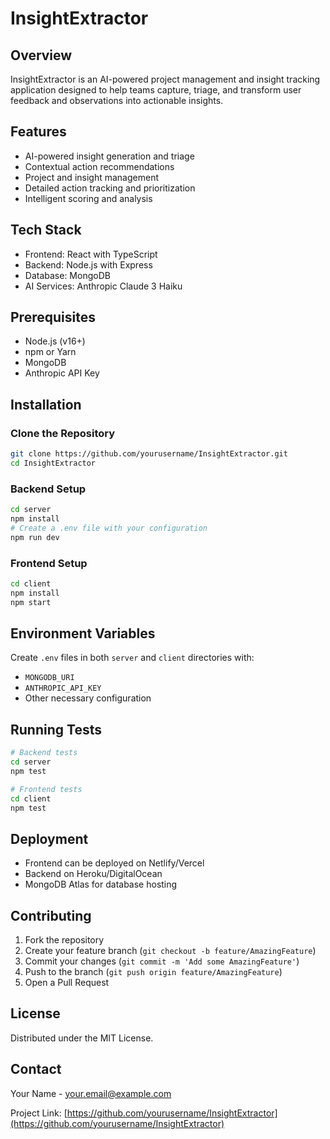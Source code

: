 # InsightExtractor

## Overview
InsightExtractor is an AI-powered project management and insight tracking application designed to help teams capture, triage, and transform user feedback and observations into actionable insights.

## Features
- AI-powered insight generation and triage
- Contextual action recommendations
- Project and insight management
- Detailed action tracking and prioritization
- Intelligent scoring and analysis

## Tech Stack
- Frontend: React with TypeScript
- Backend: Node.js with Express
- Database: MongoDB
- AI Services: Anthropic Claude 3 Haiku

## Prerequisites
- Node.js (v16+)
- npm or Yarn
- MongoDB
- Anthropic API Key

## Installation

### Clone the Repository
```bash
git clone https://github.com/yourusername/InsightExtractor.git
cd InsightExtractor
```

### Backend Setup
```bash
cd server
npm install
# Create a .env file with your configuration
npm run dev
```

### Frontend Setup
```bash
cd client
npm install
npm start
```

## Environment Variables
Create `.env` files in both `server` and `client` directories with:
- `MONGODB_URI`
- `ANTHROPIC_API_KEY`
- Other necessary configuration

## Running Tests
```bash
# Backend tests
cd server
npm test

# Frontend tests
cd client
npm test
```

## Deployment
- Frontend can be deployed on Netlify/Vercel
- Backend on Heroku/DigitalOcean
- MongoDB Atlas for database hosting

## Contributing
1. Fork the repository
2. Create your feature branch (`git checkout -b feature/AmazingFeature`)
3. Commit your changes (`git commit -m 'Add some AmazingFeature'`)
4. Push to the branch (`git push origin feature/AmazingFeature`)
5. Open a Pull Request

## License
Distributed under the MIT License.

## Contact
Your Name - your.email@example.com

Project Link: [https://github.com/yourusername/InsightExtractor](https://github.com/yourusername/InsightExtractor) 
